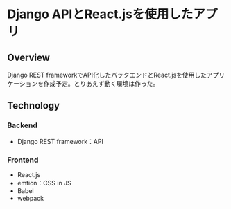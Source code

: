 # Django APIとReact.jsを使用したアプリ

## Overview

Django REST frameworkでAPI化したバックエンドとReact.jsを使用したアプリケーションを作成予定。とりあえず動く環境は作った。

## Technology

### Backend

- Django REST framework：API

### Frontend

- React.js
- emtion：CSS in JS
- Babel
- webpack
